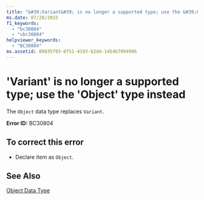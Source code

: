 ```yaml
---
title: "&#39;Variant&#39; is no longer a supported type; use the &#39;Object&#39; type instead"
ms.date: 07/20/2015
f1_keywords: 
  - "bc30804"
  - "vbc30804"
helpviewer_keywords: 
  - "BC30804"
ms.assetid: 89835f93-6f51-4193-b2dd-1454b7094996
---
```

# &#39;Variant&#39; is no longer a supported type; use the &#39;Object&#39; type instead
The `Object` data type replaces `Variant`.  
  
 **Error ID:** BC30804  
  
## To correct this error  
  
-   Declare item as `Object`.  
  
## See Also  
 [Object Data Type](../../visual-basic/language-reference/data-types/object-data-type.md)  
 
